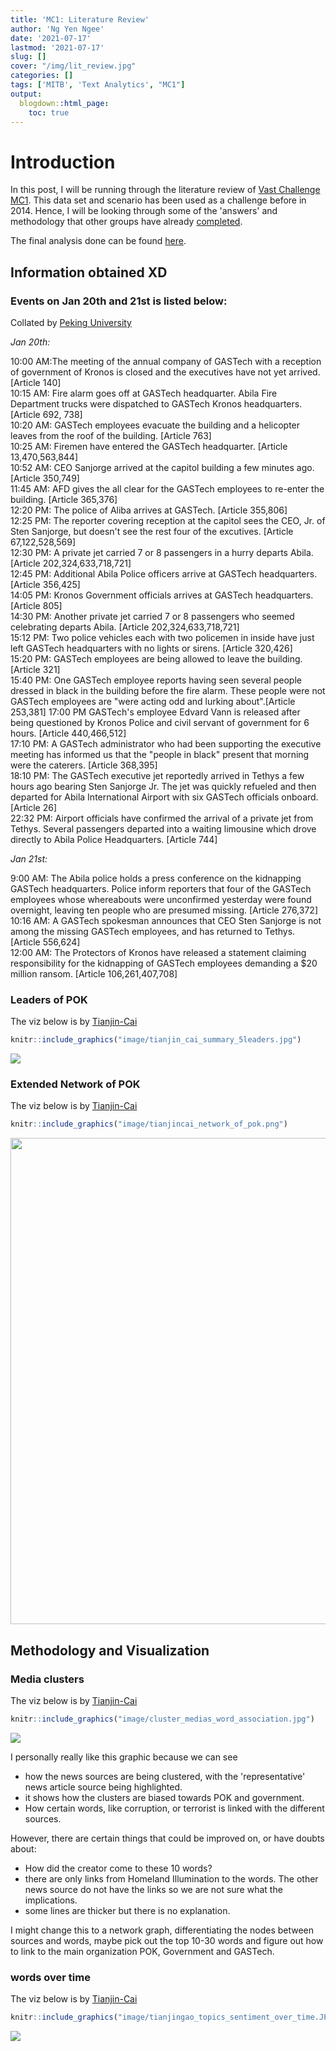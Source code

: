 ```yaml
---
title: 'MC1: Literature Review'
author: 'Ng Yen Ngee'
date: '2021-07-17'
lastmod: '2021-07-17'
slug: []
cover: "/img/lit_review.jpg"
categories: []
tags: ['MITB', 'Text Analytics', "MC1"]
output:
  blogdown::html_page: 
    toc: true
---
```


# Introduction 
In this post, I will be running through the literature review of [Vast Challenge MC1](https://vast-challenge.github.io/2021/MC1.html). This data set and scenario has been used as a challenge before in 2014. Hence, I will be looking through some of the 'answers' and methodology that other groups have already [completed](http://visualdata.wustl.edu/varepository/VAST%20Challenge%202014/challenges/MC1%20-%20Disappearance%20at%20GASTech/). 

The final analysis done can be found [here](https://yenngee-dataviz.netlify.app/post/2021-07-16-mc1-findings/).



## Information obtained XD 


### Events on Jan 20th and 21st is listed below:

Collated by [Peking University](http://visualdata.wustl.edu/varepository/VAST%20Challenge%202014/challenges/MC1%20-%20Disappearance%20at%20GASTech/entries/Peking%20University/)

*Jan 20th:*

10:00 AM:The meeting of the annual company of GASTech with a reception of government of Kronos is closed and the executives have not yet arrived. [Article 140] <br>
10:15 AM: Fire alarm goes off at GASTech headquarter. Abila Fire Department trucks were dispatched to GASTech Kronos headquarters. [Article 692, 738] <br>
10:20 AM: GASTech employees evacuate the building and a helicopter leaves from the roof of the building. [Article 763] <br>
10:25 AM: Firemen have entered the GASTech headquarter. [Article 13,470,563,844]<br>
10:52 AM: CEO Sanjorge arrived at the capitol building a few minutes ago. [Article 350,749]<br>
11:45 AM: AFD gives the all clear for the GASTech employees to re-enter the building. [Article 365,376]<br>
12:20 PM: The police of Aliba arrives at GASTech. [Article 355,806]<br>
12:25 PM: The reporter covering reception at the capitol sees the CEO, Jr. of Sten Sanjorge, but doesn't see the rest four of the excutives. [Article 67,122,528,569]<br>
12:30 PM: A private jet carried 7 or 8 passengers in a hurry departs Abila. [Article 202,324,633,718,721]<br>
12:45 PM: Additional Abila Police officers arrive at GASTech headquarters. [Article 356,425]<br>
14:05 PM: Kronos Government officials arrives at GASTech headquarters. [Article 805]<br>
14:30 PM: Another private jet carried 7 or 8 passengers who seemed celebrating departs Abila. [Article 202,324,633,718,721]<br>
15:12 PM: Two police vehicles each with two policemen in inside have just left GASTech headquarters with no lights or sirens. [Article 320,426]<br>
15:20 PM: GASTech employees are being allowed to leave the building. [Article 321]<br>
15:40 PM: One GASTech employee reports having seen several people dressed in black in the building before the fire alarm. These people were not GASTech employees are "were acting odd and lurking about".[Article 253,381]
17:00 PM GASTech's employee Edvard Vann is released after being questioned by Kronos Police and civil servant of government for 6 hours. [Article 440,466,512]<br>
17:10 PM: A GASTech administrator who had been supporting the executive meeting has informed us that the "people in black" present that morning were the caterers. [Article 368,395]<br>
18:10 PM: The GASTech executive jet reportedly arrived in Tethys a few hours ago bearing Sten Sanjorge Jr. The jet was quickly refueled and then departed for Abila International Airport with six GASTech officials onboard. [Article 26]<br>
22:32 PM: Airport officials have confirmed the arrival of a private jet from Tethys. Several passengers departed into a waiting limousine which drove directly to Abila Police Headquarters. [Article 744]

*Jan 21st:*

9:00 AM: The Abila police holds a press conference on the kidnapping GASTech headquarters. Police inform reporters that four of the GASTech employees whose whereabouts were unconfirmed yesterday were found overnight, leaving ten people who are presumed missing. [Article 276,372] <br>
10:16 AM: A GASTech spokesman announces that CEO Sten Sanjorge is not among the missing GASTech employees, and has returned to Tethys. [Article 556,624]<br>
12:00 AM: The Protectors of Kronos have released a statement claiming responsibility for the kidnapping of GASTech employees demanding a $20 million ransom. [Article 106,261,407,708] <br>

### Leaders of POK

The viz below is by [Tianjin-Cai](http://visualdata.wust.edu/varepository/VAST%20Challenge%202014/challenges/MC1%20-%20Disappearance%20at%20GASTech/entries/Tianjin%20University%20-%20Cai/)


```r
knitr::include_graphics("image/tianjin_cai_summary_5leaders.jpg")
```

![](image/tianjin_cai_summary_5leaders.jpg)<!-- -->
### Extended Network of POK

The viz below is by [Tianjin-Cai](http://visualdata.wust.edu/varepository/VAST%20Challenge%202014/challenges/MC1%20-%20Disappearance%20at%20GASTech/entries/Tianjin%20University%20-%20Cai/)


```r
knitr::include_graphics("image/tianjincai_network_of_pok.png")
```

<img src="image/tianjincai_network_of_pok.png" width="778" />


## Methodology and Visualization

### Media clusters 

The viz below is by [Tianjin-Cai](http://visualdata.wust.edu/varepository/VAST%20Challenge%202014/challenges/MC1%20-%20Disappearance%20at%20GASTech/entries/Tianjin%20University%20-%20Cai/)


```r
knitr::include_graphics("image/cluster_medias_word_association.jpg")
```

![](image/cluster_medias_word_association.jpg)<!-- -->


I personally really like this graphic because we can see 

* how the news sources are being clustered, with the 'representative' news article source being highlighted. 
* it shows how the clusters are biased towards POK and government. 
* How certain words, like corruption, or terrorist is linked with the different sources. 

However, there are certain things that could be improved on, or have doubts about: 

* How did the creator come to these 10 words? 
* there are only links from Homeland Illumination to the words. The other news source do not have the links so we are not sure what the implications. 
* some lines are thicker but there is no explanation.

I might change this to a network graph, differentiating the nodes between sources and words, maybe pick out the top 10-30 words and figure out how to link to the main organization POK, Government and GASTech. 

### words over time

The viz below is by [Tianjin-Cai](http://visualdata.wustl.edu/varepository/VAST%20Challenge%202014/challenges/MC1%20-%20Disappearance%20at%20GASTech/entries/Tianjin%20University%20-%20Gao/)


```r
knitr::include_graphics("image/tianjingao_topics_sentiment_over_time.JPG")
```

![](image/tianjingao_topics_sentiment_over_time.JPG)<!-- -->



